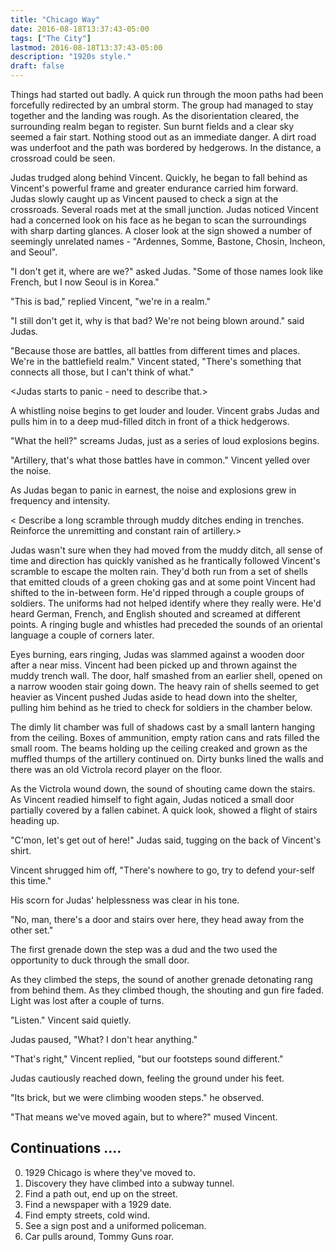 ```yaml
---
title: "Chicago Way"
date: 2016-08-18T13:37:43-05:00
tags: ["The City"]
lastmod: 2016-08-18T13:37:43-05:00
description: "1920s style."
draft: false
---
```


Things had started out badly. A quick run through the moon paths had
been forcefully redirected by an umbral storm. The group had managed
to stay together and the landing was rough. As the disorientation
cleared, the surrounding realm began to register. Sun burnt fields and
a clear sky seemed a fair start. Nothing stood out as an immediate
danger. A dirt road was underfoot and the path was bordered by
hedgerows. In the distance, a crossroad could be seen.

Judas trudged along behind Vincent. Quickly, he began to fall behind
as Vincent's powerful frame and greater endurance carried him forward.
Judas slowly caught up as Vincent paused to check a sign at the
crossroads. Several roads met at the small junction. Judas noticed
Vincent had a concerned look on his face as he began to scan the
surroundings with sharp darting glances. A closer look at the sign
showed a number of seemingly unrelated names - "Ardennes, Somme,
Bastone, Chosin, Incheon, and Seoul".

"I don't get it, where are we?" asked Judas. "Some of those names look
like French, but I now Seoul is in Korea."

"This is bad," replied Vincent, "we're in a realm."

"I still don't get it, why is that bad? We're not being blown around."
said Judas.

"Because those are battles, all battles from different times and
places. We're in the battlefield realm." Vincent stated, "There's
something that connects all those, but I can't think of what."

  &lt;Judas starts to panic - need to describe that.&gt;

A whistling noise begins to get louder and louder. Vincent grabs Judas
and pulls him in to a deep mud-filled ditch in front of a thick
hedgerows.

"What the hell?" screams Judas, just as a series of loud explosions begins.

"Artillery, that's what those battles have in common." Vincent yelled
over the noise.

As Judas began to panic in earnest, the noise and explosions grew in
frequency and intensity.

< Describe a long scramble through muddy ditches ending in trenches.
Reinforce the unremitting and constant rain of artillery.>

Judas wasn't sure when they had moved from the muddy ditch, all sense
of time and direction has quickly vanished as he frantically followed
Vincent's scramble to escape the molten rain. They'd both run from a
set of shells that emitted clouds of a green choking gas and at some
point Vincent had shifted to the in-between form. He'd ripped through
a couple groups of soldiers. The uniforms had not helped identify
where they really were. He'd heard German, French, and English shouted
and screamed at different points. A ringing bugle and whistles had
preceded the sounds of an oriental language a couple of corners later.

Eyes burning, ears ringing, Judas was slammed against a wooden door
after a near miss. Vincent had been picked up and thrown against the
muddy trench wall. The door, half smashed from an earlier shell,
opened on a narrow wooden stair going down. The heavy rain of shells
seemed to get heavier as Vincent pushed Judas aside to head down into
the shelter, pulling him behind as he tried to check for soldiers in
the chamber below.

The dimly lit chamber was full of shadows cast by a small lantern
hanging from the ceiling. Boxes of ammunition, empty ration cans and
rats filled the small room. The beams holding up the ceiling creaked
and grown as the muffled thumps of the artillery continued on. Dirty
bunks lined the walls and there was an old Victrola record player on
the floor.

As the Victrola wound down, the sound of shouting came down the
stairs. As Vincent readied himself to fight again, Judas noticed a
small door partially covered by a fallen cabinet. A quick look, showed
a flight of stairs heading up.

"C'mon, let's get out of here!" Judas said, tugging on the back of
Vincent's shirt.

Vincent shrugged him off, "There's nowhere to go, try to defend
your-self this time."

His scorn for Judas' helplessness was clear in his tone.

"No, man, there's a door and stairs over here, they head away from the
other set."

The first grenade down the step was a dud and the two used the
opportunity to duck through the small door.

As they climbed the steps, the sound of another grenade detonating
rang from behind them. As they climbed though, the shouting and gun
fire faded. Light was lost after a couple of turns.

"Listen." Vincent said quietly.

Judas paused, "What? I don't hear anything."

"That's right," Vincent replied, "but our footsteps sound different."

Judas cautiously reached down, feeling the ground under his feet.

"Its brick, but we were climbing wooden steps." he observed.

"That means we've moved again, but to where?" mused Vincent.

## Continuations ....

0. 1929 Chicago is where they've moved to.
1. Discovery they have climbed into a subway tunnel.
2. Find a path out, end up on the street.
3. Find a newspaper with a 1929 date.
4. Find empty streets, cold wind.
5. See a sign post and a uniformed policeman.
6. Car pulls around, Tommy Guns roar.
